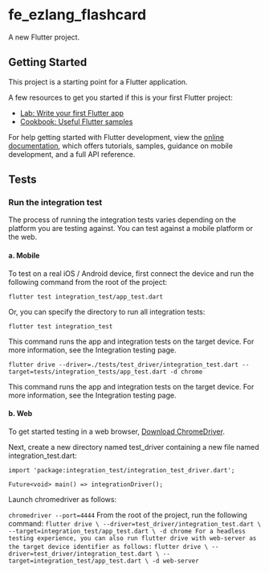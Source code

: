 # fe_ezlang_flashcard

A new Flutter project.

## Getting Started

This project is a starting point for a Flutter application.

A few resources to get you started if this is your first Flutter project:

- [Lab: Write your first Flutter app](https://docs.flutter.dev/get-started/codelab)
- [Cookbook: Useful Flutter samples](https://docs.flutter.dev/cookbook)

For help getting started with Flutter development, view the
[online documentation](https://docs.flutter.dev/), which offers tutorials,
samples, guidance on mobile development, and a full API reference.

## Tests

### Run the integration test
The process of running the integration tests varies depending on the platform you are testing against. You can test against a mobile platform or the web.

#### a. Mobile
To test on a real iOS / Android device, first connect the device and run the following command from the root of the project:

```flutter test integration_test/app_test.dart```

Or, you can specify the directory to run all integration tests:

```flutter test integration_test```

This command runs the app and integration tests on the target device. For more information, see the Integration testing page.


`flutter drive --driver=./tests/test_driver/integration_test.dart --target=tests/integration_tests/app_test.dart -d chrome`

This command runs the app and integration tests on the target device. For more information, see the Integration testing page.

#### b. Web
To get started testing in a web browser, [Download ChromeDriver](https://chromedriver.chromium.org/downloads).

Next, create a new directory named test_driver containing a new file named integration_test.dart:

```
import 'package:integration_test/integration_test_driver.dart';

Future<void> main() => integrationDriver();
```

Launch chromedriver as follows:


`chromedriver --port=4444`
From the root of the project, run the following command:
`
flutter drive \
  --driver=test_driver/integration_test.dart \
  --target=integration_test/app_test.dart \
  -d chrome
For a headless testing experience, you can also run flutter drive with web-server as the target device identifier as follows:
`
`
flutter drive \
  --driver=test_driver/integration_test.dart \
  --target=integration_test/app_test.dart \
  -d web-server
`